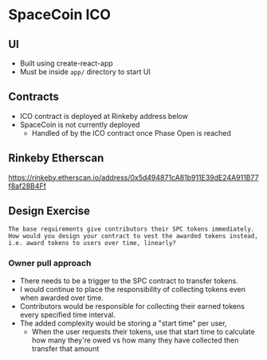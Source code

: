 # SpaceCoin ICO

## UI
- Built using create-react-app
- Must be inside `app/` directory to start UI

## Contracts
- ICO contract is deployed at Rinkeby address below
- SpaceCoin is not currently deployed
    - Handled of by the ICO contract once Phase Open is reached

## Rinkeby Etherscan
https://rinkeby.etherscan.io/address/0x5d494871cA81b911E39dE24A911B77f8af28B4Ff

## Design Exercise
```
The base requirements give contributors their SPC tokens immediately.
How would you design your contract to vest the awarded tokens instead, i.e. award tokens to users over time, linearly?
```

### Owner pull approach
- There needs to be a trigger to the SPC contract to transfer tokens.
- I would continue to place the responsibility of collecting tokens even when awarded over time.
- Contributors would be responsible for collecting their earned tokens every specified time interval.
- The added complexity would be storing a "start time" per user,
    - When the user requests their tokens, use that start time to calculate how many they're owed vs how many they have collected then transfer that amount

